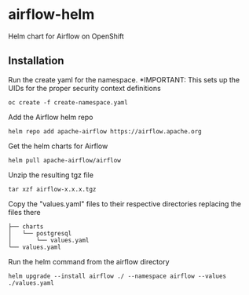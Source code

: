 # airflow-helm
Helm chart for Airflow on OpenShift

## Installation
Run the create yaml for the namespace. *IMPORTANT: This sets up the UIDs for the proper security context definitions
```
oc create -f create-namespace.yaml
```

Add the Airflow helm repo
```
helm repo add apache-airflow https://airflow.apache.org
```
Get the helm charts for Airflow
```
helm pull apache-airflow/airflow
```

Unzip the resulting tgz file
```
tar xzf airflow-x.x.x.tgz
```

Copy the "values.yaml" files to their respective directories replacing the files there
```
├── charts
│   └── postgresql
│       └── values.yaml
└── values.yaml
```

Run the helm command from the airflow directory
```
helm upgrade --install airflow ./ --namespace airflow --values ./values.yaml
```


